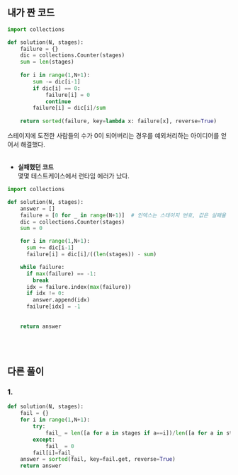 ## 내가 짠 코드
```python
import collections

def solution(N, stages):
    failure = {}
    dic = collections.Counter(stages) 
    sum = len(stages)
    
    for i in range(1,N+1):
        sum -= dic[i-1]
        if dic[i] == 0:
            failure[i] = 0
            continue
        failure[i] = dic[i]/sum
    
    return sorted(failure, key=lambda x: failure[x], reverse=True)
```
스테이지에 도전한 사람들의 수가 0이 되어버리는 경우를 예외처리하는 아이디어를 얻어서 해결했다.
<br><br>

* **실패했던 코드**<br>
몇몇 테스트케이스에서 런타임 에러가 났다.
```python
import collections

def solution(N, stages):
    answer = []
    failure = [0 for _ in range(N+1)]  # 인덱스는 스테이지 번호, 값은 실패율
    dic = collections.Counter(stages)
    sum = 0

    for i in range(1,N+1):
      sum += dic[i-1]
      failure[i] = dic[i]/((len(stages)) - sum)

    while failure:
      if max(failure) == -1:
        break
      idx = failure.index(max(failure))
      if idx != 0:
        answer.append(idx)
      failure[idx] = -1
      
    
    return answer
```
<br><br>

## 다른 풀이
### 1.
```python
def solution(N, stages):
    fail = {}
    for i in range(1,N+1):
        try:
            fail_ = len([a for a in stages if a==i])/len([a for a in stages if a>=i])
        except:
            fail_ = 0
        fail[i]=fail_
    answer = sorted(fail, key=fail.get, reverse=True)
    return answer
```
<br><br>




























